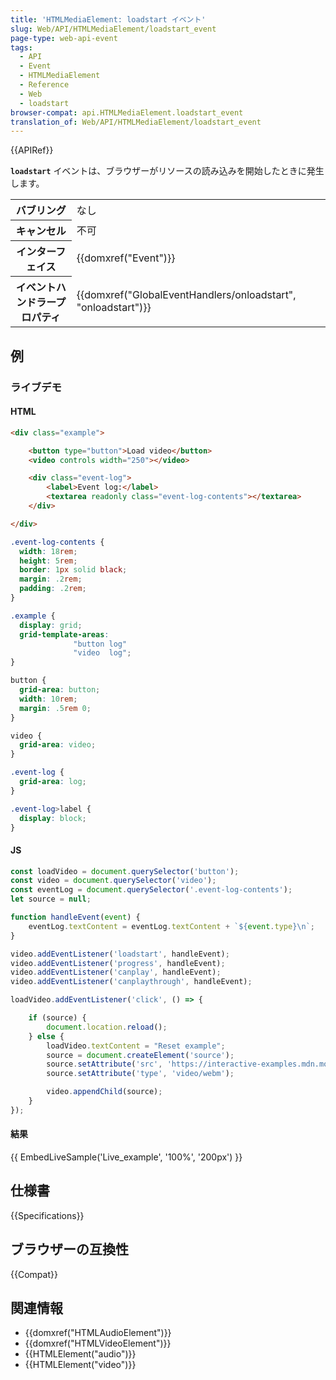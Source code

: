 ```yaml
---
title: 'HTMLMediaElement: loadstart イベント'
slug: Web/API/HTMLMediaElement/loadstart_event
page-type: web-api-event
tags:
  - API
  - Event
  - HTMLMediaElement
  - Reference
  - Web
  - loadstart
browser-compat: api.HTMLMediaElement.loadstart_event
translation_of: Web/API/HTMLMediaElement/loadstart_event
---
```

{{APIRef}}

**`loadstart`** イベントは、ブラウザーがリソースの読み込みを開始したときに発生します。

<table class="properties">
  <tbody>
    <tr>
      <th scope="row">バブリング</th>
      <td>なし</td>
    </tr>
    <tr>
      <th scope="row">キャンセル</th>
      <td>不可</td>
    </tr>
    <tr>
      <th scope="row">インターフェイス</th>
      <td>{{domxref("Event")}}</td>
    </tr>
    <tr>
      <th scope="row">イベントハンドラープロパティ</th>
      <td>
        {{domxref("GlobalEventHandlers/onloadstart", "onloadstart")}}
      </td>
    </tr>
  </tbody>
</table>

## 例

### ライブデモ

#### HTML

```html
<div class="example">

    <button type="button">Load video</button>
    <video controls width="250"></video>

    <div class="event-log">
        <label>Event log:</label>
        <textarea readonly class="event-log-contents"></textarea>
    </div>

</div>
```

```css hidden
.event-log-contents {
  width: 18rem;
  height: 5rem;
  border: 1px solid black;
  margin: .2rem;
  padding: .2rem;
}

.example {
  display: grid;
  grid-template-areas:
              "button log"
              "video  log";
}

button {
  grid-area: button;
  width: 10rem;
  margin: .5rem 0;
}

video {
  grid-area: video;
}

.event-log {
  grid-area: log;
}

.event-log>label {
  display: block;
}
```

#### JS

```js
const loadVideo = document.querySelector('button');
const video = document.querySelector('video');
const eventLog = document.querySelector('.event-log-contents');
let source = null;

function handleEvent(event) {
    eventLog.textContent = eventLog.textContent + `${event.type}\n`;
}

video.addEventListener('loadstart', handleEvent);
video.addEventListener('progress', handleEvent);
video.addEventListener('canplay', handleEvent);
video.addEventListener('canplaythrough', handleEvent);

loadVideo.addEventListener('click', () => {

    if (source) {
        document.location.reload();
    } else {
        loadVideo.textContent = "Reset example";
        source = document.createElement('source');
        source.setAttribute('src', 'https://interactive-examples.mdn.mozilla.net/media/examples/flower.webm');
        source.setAttribute('type', 'video/webm');

        video.appendChild(source);
    }
});
```

#### 結果

{{ EmbedLiveSample('Live_example', '100%', '200px') }}

## 仕様書

{{Specifications}}

## ブラウザーの互換性

{{Compat}}

## 関連情報

- {{domxref("HTMLAudioElement")}}
- {{domxref("HTMLVideoElement")}}
- {{HTMLElement("audio")}}
- {{HTMLElement("video")}}
